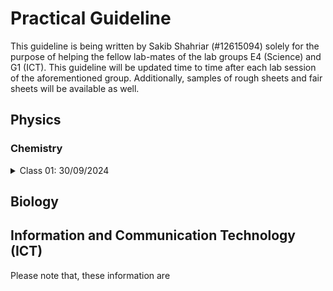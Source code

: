 # Practical Guideline
This guideline is being written by Sakib Shahriar (#12615094) solely for the purpose of helping the fellow lab-mates of the lab groups E4 (Science) and G1 (ICT). This guideline will be updated time to time after each lab session of the aforementioned group. Additionally, samples of rough sheets and fair sheets will be available as well.
## Physics
### Chemistry
<details>
  <summary>Class 01: 30/09/2024</summary>
  <p> On this day, during the lab class, besides an introductory session on lab apparatus, a sample of preparing rough sheets was demonstrated. The instructions are listed below: </p>
  <ul>
  <li> For each experiment, a rough sheet has to be prepared at home.</li>
  <li> For the preparation of a rough sheet, A4 sized paper with standard margine has to be used.</li>
  <li> On the top right corner, over the horizontal margin, write the roll number (don't use #) and date (in the next line). </li>
  <li> In the main body of the rough sheet, you have to write 6 points (Number of the Experiment, Name of the Experiment, Principle, Required Apparatus, Required Chemicals, Table). These are to be written in left alignment. </li>
  <li> The table is to be made with a pencil, and the rest of the writings are to be done with a black pen. </li>
  </ul>
</details>

## Biology
## Information and Communication Technology (ICT)

Please note that, these information are 
